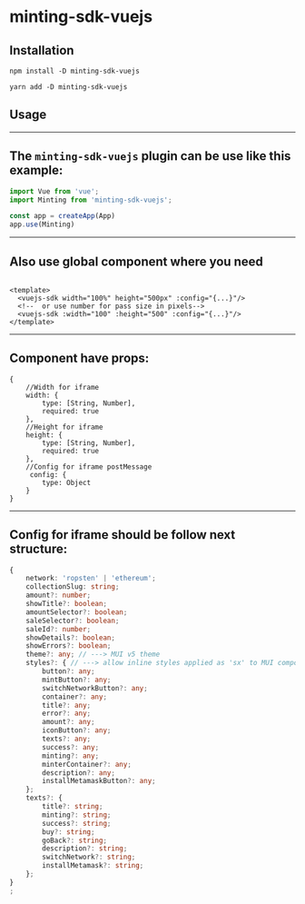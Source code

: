 # minting-sdk-vuejs

## Installation

``npm install -D minting-sdk-vuejs``

``yarn add -D minting-sdk-vuejs``

## Usage

---
The ``minting-sdk-vuejs`` plugin can be use like this example:
---

```js
import Vue from 'vue';
import Minting from 'minting-sdk-vuejs';

const app = createApp(App)
app.use(Minting)
```

---
Also use global component where you need
---

```vue

<template>
  <vuejs-sdk width="100%" height="500px" :config="{...}"/>
  <!--  or use number for pass size in pixels-->
  <vuejs-sdk :width="100" :height="500" :config="{...}"/>
</template>
```

---
Component have props:
---

```
{
    //Width for iframe
    width: {
        type: [String, Number],
        required: true
    },
    //Height for iframe
    height: {
        type: [String, Number],
        required: true
    },
    //Config for iframe postMessage
     config: {
        type: Object
    }
}
```

---
Config for iframe should be follow next structure:
---

```ts
{
    network: 'ropsten' | 'ethereum';
    collectionSlug: string;
    amount?: number;
    showTitle?: boolean;
    amountSelector?: boolean;
    saleSelector?: boolean;
    saleId?: number;
    showDetails?: boolean;
    showErrors?: boolean;
    theme?: any; // ---> MUI v5 theme
    styles?: { // ---> allow inline styles applied as 'sx' to MUI components
        button?: any;
        mintButton?: any;
        switchNetworkButton?: any;
        container?: any;
        title?: any;
        error?: any;
        amount?: any;
        iconButton?: any;
        texts?: any;
        success?: any;
        minting?: any;
        minterContainer?: any;
        description?: any;
        installMetamaskButton?: any;
    };
    texts?: {
        title?: string;
        minting?: string;
        success?: string;
        buy?: string;
        goBack?: string;
        description?: string;
        switchNetwork?: string;
        installMetamask?: string;
    };
}
;
```
